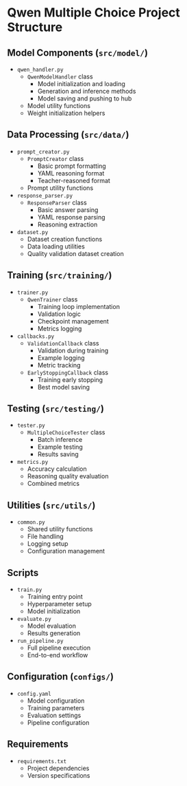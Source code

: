 # Qwen Multiple Choice Project Structure

## Model Components (`src/model/`)
- `qwen_handler.py`
  - `QwenModelHandler` class
    - Model initialization and loading
    - Generation and inference methods
    - Model saving and pushing to hub
  - Model utility functions
  - Weight initialization helpers

## Data Processing (`src/data/`)
- `prompt_creator.py`
  - `PromptCreator` class
    - Basic prompt formatting
    - YAML reasoning format
    - Teacher-reasoned format
  - Prompt utility functions
- `response_parser.py`
  - `ResponseParser` class
    - Basic answer parsing
    - YAML response parsing
    - Reasoning extraction
- `dataset.py`
  - Dataset creation functions
  - Data loading utilities
  - Quality validation dataset creation

## Training (`src/training/`)
- `trainer.py`
  - `QwenTrainer` class
    - Training loop implementation
    - Validation logic
    - Checkpoint management
    - Metrics logging
- `callbacks.py`
  - `ValidationCallback` class
    - Validation during training
    - Example logging
    - Metric tracking
  - `EarlyStoppingCallback` class
    - Training early stopping
    - Best model saving

## Testing (`src/testing/`)
- `tester.py`
  - `MultipleChoiceTester` class
    - Batch inference
    - Example testing
    - Results saving
- `metrics.py`
  - Accuracy calculation
  - Reasoning quality evaluation
  - Combined metrics

## Utilities (`src/utils/`)
- `common.py`
  - Shared utility functions
  - File handling
  - Logging setup
  - Configuration management

## Scripts
- `train.py`
  - Training entry point
  - Hyperparameter setup
  - Model initialization
- `evaluate.py`
  - Model evaluation
  - Results generation
- `run_pipeline.py`
  - Full pipeline execution
  - End-to-end workflow

## Configuration (`configs/`)
- `config.yaml`
  - Model configuration
  - Training parameters
  - Evaluation settings
  - Pipeline configuration

## Requirements
- `requirements.txt`
  - Project dependencies
  - Version specifications